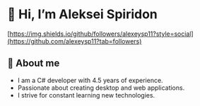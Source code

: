 # 👋 Hi, I’m Aleksei Spiridon

[https://img.shields.io/github/followers/alexeysp11?style=social](https://github.com/alexeysp11?tab=followers)

## 🚀 About me

- I am a C# developer with 4.5 years of experience.
- Passionate about creating desktop and web applications.
- I strive for constant learning new technologies.
